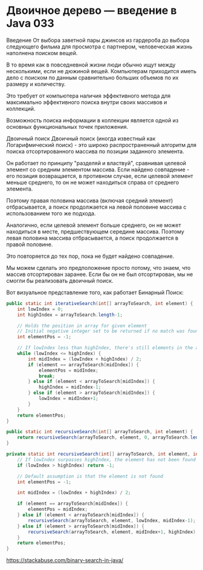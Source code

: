 # Двоичное дерево — введение в Java 033

Введение
От выбора заветной пары джинсов из гардероба до выбора следующего фильма для просмотра с партнером, человеческая жизнь наполнена поиском вещей.

В то время как в повседневной жизни люди обычно ищут между несколькими, если не дюжиной вещей. Компьютерам приходится иметь дело с поиском по данным сравнительно больших объемов по их размеру и количеству.

Это требует от компьютера наличия эффективного метода для максимально эффективного поиска внутри своих массивов и коллекций.

Возможность поиска информации в коллекции является одной из основных функциональных точек приложения.

Двоичный поиск
Двоичный поиск (иногда известный как Логарифмический поиск) - это широко распространенный алгоритм для поиска отсортированного массива по позиции заданного элемента.

Он работает по принципу "разделяй и властвуй", сравнивая целевой элемент со средним элементом массива. Если найдено совпадение - его позиция возвращается, в противном случае, если целевой элемент меньше среднего, то он не может находиться справа от среднего элемента.

Поэтому правая половина массива (включая средний элемент) отбрасывается, а поиск продолжается на левой половине массива с использованием того же подхода.

Аналогично, если целевой элемент больше среднего, он не может находиться в месте, предшествующем середине массива. Поэтому левая половина массива отбрасывается, а поиск продолжается в правой половине.

Это повторяется до тех пор, пока не будет найдено совпадение.

Мы можем сделать это предположение просто потому, что знаем, что массив отсортирован заранее. Если бы он не был отсортирован, мы не смогли бы реализовать двоичный поиск.

Вот визуальное представление того, как работает Бинарный Поиск:


```Java
public static int iterativeSearch(int[] arrayToSearch, int element) {
    int lowIndex = 0;
    int highIndex = arrayToSearch.length-1;

    // Holds the position in array for given element
    // Initial negative integer set to be returned if no match was found on array
    int elementPos = -1;

    // If lowIndex less than highIndex, there's still elements in the array
    while (lowIndex <= highIndex) {
        int midIndex = (lowIndex + highIndex) / 2;
        if (element == arrayToSearch[midIndex]) {
            elementPos = midIndex;
            break;
        } else if (element < arrayToSearch[midIndex]) {
            highIndex = midIndex-1;
        } else if (element > arrayToSearch[midIndex]) {
            lowIndex = midIndex+1;
        }
    }
    return elementPos;
}
```

```Java
public static int recursiveSearch(int[] arrayToSearch, int element) {
    return recursiveSearch(arrayToSearch, element, 0, arrayToSearch.length-1);
}

private static int recursiveSearch(int[] arrayToSearch, int element, int lowIndex, int highIndex) {
    // If lowIndex surpasses highIndex, the element has not been found
    if (lowIndex > highIndex) return -1;

    // Default assumption is that the element is not found
    int elementPos = -1;

    int midIndex = (lowIndex + highIndex) / 2;

    if (element == arrayToSearch[midIndex]) {
        elementPos = midIndex;
    } else if (element < arrayToSearch[midIndex]) {
        recursiveSearch(arrayToSearch, element, lowIndex, midIndex-1);
    } else if (element > arrayToSearch[midIndex]) {
        recursiveSearch(arrayToSearch, element, midIndex+1, highIndex);
    }
    return elementPos;
}
```

https://stackabuse.com/binary-search-in-java/